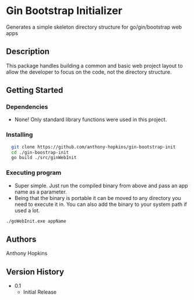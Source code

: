 # Gin Bootstrap Initializer

Generates a simple skeleton directory structure for go/gin/bootstrap web apps

## Description

This package handles building a common and basic web project layout to allow the developer to 
focus on the code, not the directory structure.

## Getting Started

### Dependencies
* None! Only standard library functions were used in this project.

### Installing
```bash
  git clone https://github.com/anthony-hopkins/gin-bootstrap-init
  cd ./gin-boostrap-init
  go build ./src/ginWebInit
```

### Executing program

* Super simple. Just run the compiled binary from above and pass an app name as a parameter.
* Being that the binary is portable it can be moved to any directory you need to 
execute it in. You can also add the binary to your system path if used a lot.
```bash
./goWebInit.exe appName
```


## Authors

Anthony Hopkins

## Version History
* 0.1
    * Initial Release
    